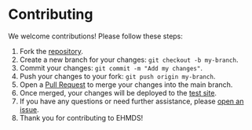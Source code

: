 # Contributing

We welcome contributions! Please follow these steps:

1. Fork the [repository](https://github.com/pattespatte/ehmds-on-fkui-test).
2. Create a new branch for your changes: `git checkout -b my-branch`.
3. Commit your changes: `git commit -m "Add my changes"`.
4. Push your changes to your fork: `git push origin my-branch`.
5. Open a [Pull Request](https://github.com/pattespatte/ehmds-on-fkui-test/pulls) to merge your changes into the main branch.
6. Once merged, your changes will be deployed to the [test site](https://pattespatte.github.io/ehmds-on-fkui-test/).
7. If you have any questions or need further assistance, please [open an issue](https://github.com/pattespatte/ehmds-on-fkui-test/issues).
8. Thank you for contributing to EHMDS!